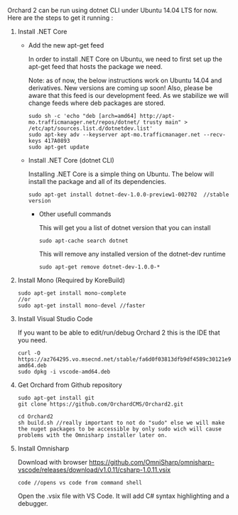 Orchard 2 can be run using dotnet CLI under Ubuntu 14.04 LTS for now. Here are the steps to get it running : 

1. Install .NET Core
    * Add the new apt-get feed

        In order to install .NET Core on Ubuntu, we need to first set up the apt-get feed that hosts the package we need.

        Note: as of now, the below instructions work on Ubuntu 14.04 and derivatives. New versions are coming up soon! Also, please be aware that this feed is our development feed. As we stabilize we will change feeds where deb packages are stored.

        ```shell
        sudo sh -c 'echo "deb [arch=amd64] http://apt-mo.trafficmanager.net/repos/dotnet/ trusty main" > /etc/apt/sources.list.d/dotnetdev.list'
        sudo apt-key adv --keyserver apt-mo.trafficmanager.net --recv-keys 417A0893
        sudo apt-get update
        ```

    * Install .NET Core (dotnet CLI)

        Installing .NET Core is a simple thing on Ubuntu. The below will install the package and all of its dependencies.

        ```shell
        sudo apt-get install dotnet-dev-1.0.0-preview1-002702  //stable version
        ```
        
        * Other usefull commands
        
            This will get you a list of dotnet version that you can install
        
            ```shell
            sudo apt-cache search dotnet
            ```
            
            This will remove any installed version of the dotnet-dev runtime
            
            ```shell
            sudo apt-get remove dotnet-dev-1.0.0-*
            ```

3. Install Mono (Required by KoreBuild)

    ```shell
    sudo apt-get install mono-complete
    //or
    sudo apt-get install mono-devel //faster
    ```

4. Install Visual Studio Code
    
    If you want to be able to edit/run/debug Orchard 2 this is the IDE that you need.

    ```shell
    curl -O https://az764295.vo.msecnd.net/stable/fa6d0f03813dfb9df4589c30121e9fcffa8a8ec8/vscode-amd64.deb
    sudo dpkg -i vscode-amd64.deb
    ```

5. Get Orchard from Github repository

    ```shell
    sudo apt-get install git
    git clone https://github.com/OrchardCMS/Orchard2.git

    cd Orchard2
    sh build.sh //really important to not do "sudo" else we will make the nuget packages to be accessible by only sudo wich will cause problems with the Omnisharp installer later on.
    ```

6. Install Omnisharp

    Download with browser
    https://github.com/OmniSharp/omnisharp-vscode/releases/download/v1.0.11/csharp-1.0.11.vsix

    ```shell
    code //opens vs code from command shell
    ```

    Open the .vsix file with VS Code. It will add C# syntax highlighting and a debugger.
    